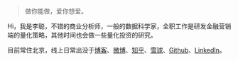 > 做你能做，爱你想爱。

Hi，我是李聪，不错的商业分析师，一般的数据科学家，全职工作是研发金融营销端的量化策略，其他时间也会做一些量化投资的研究。

目前常住北京，线上日常出没于[博客](http://www.congli.pw)、[微博](https://weibo.com/18910006720)、[知乎](https://www.zhihu.com/people/lierzong)、[雪球](https://xueqiu.com/5290740951)、[Github](https://github.com/con-li)、[LinkedIn](https://www.linkedin.com/in/cong-li-a97b3053)。
